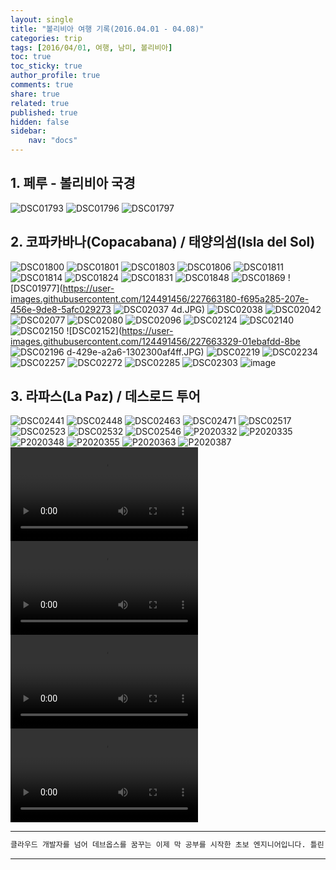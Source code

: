 ```yaml
---
layout: single
title: "볼리비아 여행 기록(2016.04.01 - 04.08)"
categories: trip
tags: [2016/04/01, 여행, 남미, 볼리비아]
toc: true
toc_sticky: true
author_profile: true
comments: true
share: true
related: true
published: true
hidden: false
sidebar: 
    nav: "docs"
---
```


## 1. 페루 - 볼리비아 국경

![DSC01793](https://user-images.githubusercontent.com/124491456/227662545-bf438160-e48c-45e1-90ef-e9b1b75c9571.JPG)
![DSC01796](https://user-images.githubusercontent.com/124491456/227662552-4b3f1311-1ecd-48ff-930d-9fa37c1927c8.JPG)
![DSC01797](https://user-images.githubusercontent.com/124491456/227662609-f0cd02c2-4d28-46bd-8804-0208b44f6370.JPG)

## 2. 코파카바나(Copacabana) / 태양의섬(Isla del Sol)

![DSC01800](https://user-images.githubusercontent.com/124491456/227662623-893dbc31-a992-46f9-ae8c-5f96160b25eb.JPG)
![DSC01801](https://user-images.githubusercontent.com/124491456/227663061-b1897805-68a4-4d56-9080-87fdebafb31a.JPG)
![DSC01803](https://user-images.githubusercontent.com/124491456/227663064-e4d1420e-f093-4e1b-8118-55763aaf01b9.JPG)
![DSC01806](https://user-images.githubusercontent.com/124491456/227663069-aa2d1b63-02be-4928-95c7-5b26471284bd.JPG)
![DSC01811](https://user-images.githubusercontent.com/124491456/227663071-1787141a-47f8-4cff-8c05-fed89b1d2c7e.JPG)
![DSC01814](https://user-images.githubusercontent.com/124491456/227663076-69054274-9afb-4d0f-8b85-cf9d90a294ab.JPG)
![DSC01824](https://user-images.githubusercontent.com/124491456/227663080-1150b1d1-3ebb-48d4-a6ba-c10e9bd98088.JPG)
![DSC01831](https://user-images.githubusercontent.com/124491456/227663139-99c135dd-67f7-414b-a1a0-d82813329c10.JPG)
![DSC01848](https://user-images.githubusercontent.com/124491456/227663146-371d03ac-af82-4ccf-a312-e4cc817d4064.JPG)
![DSC01869](https://user-images.githubusercontent.com/124491456/227663163-97ed9d20-da2b-49b7-8aac-383d778160d0.JPG)
![DSC01977](https://user-images.githubusercontent.com/124491456/227663180-f695a285-207e-456e-9de8-5afc029273
![DSC02037](https://user-images.githubusercontent.com/124491456/227663193-c1c70a15-6aac-48f4-8985-7002009c1523.JPG)
4d.JPG)
![DSC02038](https://user-images.githubusercontent.com/124491456/227663199-97363899-522c-4e2e-9862-2c087b235bc8.JPG)
![DSC02042](https://user-images.githubusercontent.com/124491456/227663225-f9daaac1-0eab-4ef5-b515-9db5ac4ad2f6.JPG)
![DSC02077](https://user-images.githubusercontent.com/124491456/227663287-a9ce104d-02d6-496e-9203-9569fac686ff.JPG)
![DSC02080](https://user-images.githubusercontent.com/124491456/227663289-5c69d85d-0bba-4368-99ae-f498c29782a8.JPG)
![DSC02096](https://user-images.githubusercontent.com/124491456/227663290-f43f037b-125b-4a6d-bf90-5ea973368676.JPG)
![DSC02124](https://user-images.githubusercontent.com/124491456/227663296-9cd34a8d-ab6c-463e-be3d-58f992183809.JPG)
![DSC02140](https://user-images.githubusercontent.com/124491456/227663298-d6c39bbc-4347-4125-805f-28d52c7d2a76.JPG)
![DSC02150](https://user-images.githubusercontent.com/124491456/227663311-e5d5374e-b9ed-49b0-b9ca-a40c169211ac.JPG)
![DSC02152](https://user-images.githubusercontent.com/124491456/227663329-01ebafdd-8be
![DSC02196](https://user-images.githubusercontent.com/124491456/227663352-dfe79621-1415-4a7d-86c1-f3ffda9be8bb.JPG)
d-429e-a2a6-1302300af4ff.JPG)
![DSC02219](https://user-images.githubusercontent.com/124491456/227663368-3976b0c8-ab00-44cd-97c7-bcb58406d326.JPG)
![DSC02234](https://user-images.githubusercontent.com/124491456/227663373-ba224731-b35d-4b08-9f14-fa9748a68b2f.JPG)
![DSC02257](https://user-images.githubusercontent.com/124491456/227663376-959283f0-7b2b-4f8d-8478-8e37692b0d17.JPG)
![DSC02272](https://user-images.githubusercontent.com/124491456/227663385-d743b150-0c21-45cd-9421-f2bc16dc45b0.JPG)
![DSC02285](https://user-images.githubusercontent.com/124491456/227663387-e9c7fa95-5e39-41aa-9099-c4df9d3aefb2.JPG)
![DSC02303](https://user-images.githubusercontent.com/124491456/227663396-8ddb05a3-f67d-4efc-8b7a-d08cd853be89.JPG)
![image](https://user-images.githubusercontent.com/124491456/227663451-8fe7232c-f2f6-4e5a-993c-8ee076ea986d.png)

## 3. 라파스(La Paz) / 데스로드 투어

![DSC02441](https://user-images.githubusercontent.com/124491456/227663567-18585704-31fd-4f26-954d-474de4312de5.JPG)
![DSC02448](https://user-images.githubusercontent.com/124491456/227663573-df5368fc-420a-4875-8199-78f194adc3aa.JPG)
![DSC02463](https://user-images.githubusercontent.com/124491456/227663575-bf063518-b77f-40b4-9b73-c4977b4d4404.JPG)
![DSC02471](https://user-images.githubusercontent.com/124491456/227663580-e4c5cb28-1366-4679-8e2d-2b1acab49460.JPG)
![DSC02517](https://user-images.githubusercontent.com/124491456/227663594-045dc051-3f48-45c6-8821-cf293c9d14a6.JPG)
![DSC02523](https://user-images.githubusercontent.com/124491456/227663601-15a4fa3a-778e-4c0c-8546-2420dc1faf38.JPG)
![DSC02532](https://user-images.githubusercontent.com/124491456/227663606-93ba767e-66c8-447b-833a-98c17ef03164.JPG)
![DSC02546](https://user-images.githubusercontent.com/124491456/227663614-cc8288f2-ff59-4e63-80fc-a4977a06b468.JPG)
![P2020332](https://user-images.githubusercontent.com/124491456/227663651-e5023f76-83dd-48cf-a716-e5ee403f47d6.JPG)
![P2020335](https://user-images.githubusercontent.com/124491456/227663656-22097537-70e3-4742-adec-039189b55082.JPG)
![P2020348](https://user-images.githubusercontent.com/124491456/227663658-7a4a2a28-f9d7-4acd-abcd-5ae3c6718a2b.JPG)
![P2020355](https://user-images.githubusercontent.com/124491456/227663661-184bd6a3-63d0-4e0f-b0b4-e4409fc85f75.JPG)
![P2020363](https://user-images.githubusercontent.com/124491456/227663690-27c10e4e-a609-43af-ac40-e20cf309aad1.JPG)
![P2020387](https://user-images.githubusercontent.com/124491456/227663713-5998850d-b205-4eb9-b6c9-29437d11e3e8.JPG)
<video src="https://user-images.githubusercontent.com/124491456/227663976-40353d62-4c49-429e-9281-419f30d66439.mp4" controls="controls" style="max-width: 530px;">
</video>
<video src="https://user-images.githubusercontent.com/124491456/227663981-24b7be8d-2fb8-4544-9d7d-47eae1a4eef3.mp4" controls="controls" style="max-width: 530px;">
</video>
<video src="https://user-images.githubusercontent.com/124491456/227664122-0bcd066d-35d5-4f50-a526-385998719f0a.mp4" controls="controls" style="max-width: 530px;">
</video>
<video src="https://user-images.githubusercontent.com/124491456/227664123-3123256b-5db9-445e-aded-5eadfd633647.mp4" controls="controls" style="max-width: 530px;">
</video>

---

```bash
클라우드 개발자를 넘어 데브옵스를 꿈꾸는 이제 막 공부를 시작한 초보 엔지니어입니다. 틀린 점이 있으면 친절하게 댓글 부탁드립니다. :)
```

---
